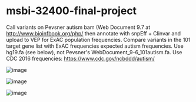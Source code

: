 # msbi-32400-final-project
Call variants on Pevsner autism bam (Web Document 9.7 at http://www.bioinfbook.org/php/ then annotate with snpEff + Clinvar and upload to VEP for ExAC population frequencies. Compare variants in the 101 target gene list with ExAC frequencies expected autism frequencies. Use hg19.fa (see below), not Pevsner's WebDocument_9-6_101autism.fa. Use CDC 2016 frequencies: https://www.cdc.gov/ncbddd/autism/

![image](https://user-images.githubusercontent.com/14998172/236643234-11e04cfe-9bdb-4e74-bf08-483df0498719.png)

![image](https://user-images.githubusercontent.com/14998172/236643263-30f93519-5f7f-48ca-bab8-5484c63050d7.png)

![image](https://user-images.githubusercontent.com/14998172/236643274-22bbb346-6ca4-4777-9026-7e9621aa000a.png)

